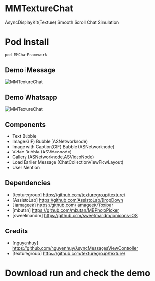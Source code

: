 # MMTextureChat
AsyncDisplayKit(Texture) Smooth Scroll Chat Simulation


# Pod Install
`pod MMChatFramework`

## Demo iMessage
![MMTextureChat](https://github.com/mukyasa/MMTextureChat/blob/master/MMTextureChat/texturechat_imessage.gif)<br/>

## Demo Whatsapp
![MMTextureChat](https://github.com/mukyasa/MMTextureChat/blob/master/MMTextureChat/texturechat_whatsapp.gif)<br/>


## Components 
* Text Bubble
* Image(GIF) Bubble (ASNetworknode)
* Image with Caption(GIF) Bubble (ASNetworknode)
* Video Bubble (ASVideonode)
* Gallery (ASNetworknode,ASVideoNode)
* Load Earlier Message (ChatCollectionViewFlowLayout)
* User Mention 

## Dependencies
* [texturegroup] https://github.com/texturegroup/texture/
* [AssistoLab] https://github.com/AssistoLab/DropDown
* [1amageek] https://github.com/1amageek/Toolbar
* [mbutan] https://github.com/mbutan/MBPhotoPicker
* [sweetmandm] https://github.com/sweetmandm/ionicons-iOS

## Credits
* [nguyenhuy] https://github.com/nguyenhuy/AsyncMessagesViewController
* [texturegroup] https://github.com/texturegroup/texture/


# Download run and check the demo



